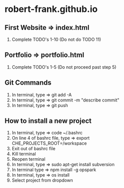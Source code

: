 # robert-frank.github.io

## First Website => index.html
1) Complete TODO's 1-10 (Do not do TODO 11)

## Portfolio => portfolio.html
1) Complete TODO's 1-5 (Do not proceed past step 5)

## Git Commands
1) In terminal, type => git add -A
2) In terminal, type => git commit -m "describe commit"
3) In terminal, type => git push

## How to install a new project
1) In terminal, type => code ~/.bashrc
2) On line 4 of bashrc file, type => export CHE_PROJECTS_ROOT=/workspace
3) Exit out of bashrc file
4) Kill terminal
5) Reopen terminal
6) In terminal, type => sudo apt-get install subversion
7) In terminal type => npm install -g opspark
8) In terminal, type => os install
9) Select project from dropdown